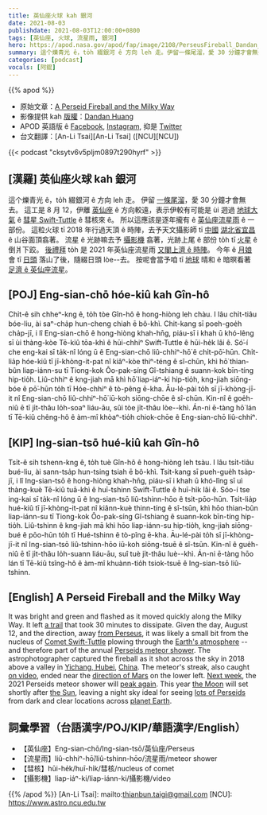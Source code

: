 ```yaml
---
title: 英仙座火球 kah 銀河
date: 2021-08-03
publishdate: 2021-08-03T12:00:00+0800
tags: [英仙座, 火球, 流星雨, 銀河]
hero: https://apod.nasa.gov/apod/fap/image/2108/PerseusFireball_Dandan_960.jpg
summary: 這个爍青光 ê，to̍h 綴銀河 ê 方向 leh 走。伊留一條尾溜，愛 30 分鐘才會無去。
categories: [podcast]
vocals: [阿錕]
---
```


{{% apod %}}

- 原始文章：[A Perseid Fireball and the Milky Way](https://apod.nasa.gov/apod/ap210803.html)
- 影像提供 kah [版權][copyright]：[Dandan Huang](mailto:1599005@gmail.com)
- APOD 英語版 ê [Facebook](https://www.facebook.com/AstronomyPictureOfTheDay), [Instagram](https://www.instagram.com/astronomypicturesdaily/), 抑是 [Twitter](http://twitter.com/apod/)
- 台文翻譯：[An-Li Tsai][An-Li Tsai] ([NCU][NCU])

{{< podcast "cksytv6v5pljm0897t290hyrf" >}}

## [漢羅] 英仙座火球 kah 銀河
這个爍青光 ê，to̍h 綴銀河 ê 方向 leh 走。
伊留 [一條尾溜][a trail]，愛 30 分鐘才會無去。
這工是 8 月 12，伊離 [英仙座][from Perseus] ê 方向較遠，表示伊較有可能是 ùi 迵過 [地球大氣][Earth's atmosphere] ê [彗星 Swift-Tuttle][Comet Swift-Tuttle] ê 彗核來 ê。
所以這應該是逐年攏有 ê [英仙座流星雨][Perseids meteor shower] ê 一部份。
這粒火球 tī 2018 年行過天頂 ê 時陣，去予天文攝影師 tī [中國][China] [湖北省宜昌][Yichang, Hubei] ê 山谷面頂翕著。
流星 ê 光跡嘛去予 [攝影機][on video] 翕著，光跡上尾 ê 部份 to̍h tī [火星][direction of Mars] ê 倒爿下跤。
[後禮拜][Next week] to̍h 是 2021 年英仙座流星雨 [又閣上濟 ê 時陣][peak again]。
今年 ê [月娘][the Moon t] 會 tī [日頭][the Sun] 落山了後，隨綴日頭 lòe--去。
按呢會當予咱 tī [地球][planet Earth] 晴和 ê 暗暝看著 [足濟 ê 英仙座流星][lots of Perseids]。

## [POJ] Eng-sian-chō hóe-kiû kah Gîn-hô
Chi̍t-ê sih chheⁿ-kng ê, to̍h tòe Gîn-hô ê hong-hiòng leh chàu.
I lâu chi̍t-tiâu bóe-liu, ài saⁿ-cha̍p hun-cheng chiah ē bô-khì.
Chit-kang sī poeh-goe̍h cha̍p-jī, i lî Eng-sian-chō ê hong-hiòng khah-hn̄g, piáu-sī i khah ū khó-lêng sī ùi thàng-kòe Tē-kiû tōa-khì ê hūi-chhiⁿ Swift-Tuttle ê hūi-he̍k lâi ê.
Só͘-í che eng-kai sī ta̍k-nî lóng ū ê Eng-sian-chō liû-chhiⁿ-hō͘ ê chi̍t-pō͘-hūn.
Chi̍t-lia̍p hóe-kiû tī jī-khòng-it-pat nî kiâⁿ-kòe thiⁿ-téng ê sî-chūn, khì hō͘ thian-bûn liap-iánn-su tī Tiong-kok Ôo-pak-síng Gî-tshiang ê suann-kok bīn-tíng hip-tio̍h.
Liû-chhiⁿ ê kng-jiah mā khì hō͘ liap-iáⁿ-ki hip-tio̍h, kng-jiah siōng-bóe ê pō͘-hūn to̍h tī Hóe-chhiⁿ ê tò-pêng ē-kha.
Āu-lé-pài to̍h sī jī-khòng-jī-it nî Eng-sian-chō liû-chhiⁿ-hō͘ iū-koh siōng-chōe ê sî-chūn.
Kin-nî ê goe̍h-niû ē tī ji̍t-thâu lo̍h-soaⁿ liáu-āu, sûi tòe ji̍t-thâu lòe--khì.
Án-ni ē-tàng hō͘ lán tī Tē-kiû chêng-hô ê àm-mî khòaⁿ-tio̍h chiok-chōe ê Eng-sian-chō liû-chhiⁿ.

## [KIP] Ing-sian-tsō hué-kiû kah Gîn-hô
Tsi̍t-ê sih tshenn-kng ê, to̍h tuè Gîn-hô ê hong-hiòng leh tsàu.
I lâu tsi̍t-tiâu bué-liu, ài sann-tsa̍p hun-tsing tsiah ē bô-khì.
Tsit-kang sī pueh-gue̍h tsa̍p-jī, i lî Ing-sian-tsō ê hong-hiòng khah-hn̄g, piáu-sī i khah ū khó-lîng sī uì thàng-kuè Tē-kiû tuā-khì ê huī-tshinn Swift-Tuttle ê huī-hi̍k lâi ê.
Sóo-í tse ing-kai sī ta̍k-nî lóng ū ê Ing-sian-tsō liû-tshinn-hōo ê tsi̍t-pōo-hūn.
Tsi̍t-lia̍p hué-kiû tī jī-khòng-it-pat nî kiânn-kuè thinn-tíng ê sî-tsūn, khì hōo thian-bûn liap-iánn-su tī Tiong-kok Ôo-pak-síng Gî-tshiang ê suann-kok bīn-tíng hip-tio̍h.
Liû-tshinn ê kng-jiah mā khì hōo liap-iánn-su hip-tio̍h, kng-jiah siōng-bué ê pōo-hūn to̍h tī Hué-tshinn ê tò-pîng ē-kha.
Āu-lé-pài to̍h sī jī-khòng-jī-it nî Ing-sian-tsō liû-tshinn-hōo iū-koh siōng-tsuē ê sî-tsūn.
Kin-nî ê gue̍h-niû ē tī ji̍t-thâu lo̍h-suann liáu-āu, suî tuè ji̍t-thâu luè--khì.
Án-ni ē-tàng hōo lán tī Tē-kiû tsîng-hô ê àm-mî khuànn-tio̍h tsiok-tsuē ê Ing-sian-tsō liû-tshinn.

## [English] A Perseid Fireball and the Milky Way
It was bright and green and flashed as it moved quickly along the Milky Way.
It left [a trail][a trail] that took 30 minutes to dissipate.
Given the day, August 12, and the direction, away [from Perseus][from Perseus], it was likely a small bit from the nucleus of [Comet Swift-Tuttle][Comet Swift-Tuttle] plowing through the [Earth's atmosphere][Earth's atmosphere] -- and therefore part of the annual [Perseids meteor shower][Perseids meteor shower].
The astrophotographer captured the fireball as it shot across the sky in 2018 above a valley in [Yichang, Hubei][Yichang, Hubei], [China][China].
The meteor's streak, also caught [on video][on video], ended near the [direction of Mars][direction of Mars] on the lower left.
[Next week][Next week], the 2021 Perseids meteor shower will [peak again][peak again].
This year [the Moon][the Moon e] will set shortly after [the Sun][the Sun], leaving a night sky ideal for seeing [lots of Perseids][lots of Perseids] from dark and clear locations across [planet Earth][planet Earth].

## 詞彙學習（台語漢字/POJ/KIP/華語漢字/English）
- 【英仙座】Eng-sian-chō/Ing-sian-tsō/英仙座/Perseus
- 【流星雨】liû-chhiⁿ-hō͘/liû-tshinn-hōo/流星雨/meteor shower
- 【彗核】hūi-he̍k/huī-hi̍k/彗核/nucleus of comet
- 【攝影機】liap-iáⁿ-ki/liap-iánn-ki/攝影機/video

{{% /apod %}}
[An-Li Tsai]: mailto:thianbun.taigi@gmail.com
[NCU]: https://www.astro.ncu.edu.tw

[copyright]: https://apod.nasa.gov/apod/fap/lib/about_apod.html#srapply

[a trail]:https://apod.nasa.gov/apod/ap190430.html
[from Perseus]:https://apod.nasa.gov/apod/ap200810.html
[Comet Swift-Tuttle]:https://apod.nasa.gov/apod/ap960219.html
[Earth's atmosphere]:https://spaceplace.nasa.gov/atmosphere/en/
[Perseids meteor shower]:https://blogs.nasa.gov/Watch_the_Skies/2021/07/30/the-perseids-are-on-the-rise/
[Yichang, Hubei]:https://youtu.be/Gd7RAfuFRDY
[China]:https://en.wikipedia.org/wiki/China
[on video]:https://apod.nasa.gov/apod/fap/image/2108/PerseusFireball_Dandan.mp4
[direction of Mars]:https://apod.nasa.gov/apod/ap180709.html
[Next week]:https://www.nasa.gov/mediacast/jpl/whats-up-august-2021/
[peak again]:https://delavanlakesvet.com/images/uploads/general_images/smiling-cat-for-web.jpg
[the Moon e]:https://apod.nasa.gov/apod/ap210111.html
[the Moon t]:https://apod.tw/daily/20210111/
[the Sun]:https://solarsystem.nasa.gov/solar-system/sun/overview/
[lots of Perseids]:https://earthsky.org/astronomy-essentials/everything-you-need-to-know-perseid-meteor-shower/
[planet Earth]:https://apod.nasa.gov/apod/ap171204.html
